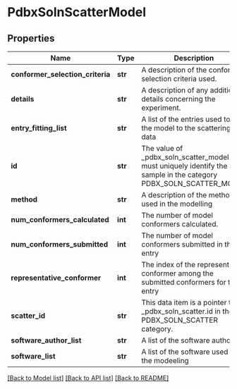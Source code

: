 # PdbxSolnScatterModel

## Properties
Name | Type | Description | Notes
------------ | ------------- | ------------- | -------------
**conformer_selection_criteria** | **str** | A description of the conformer selection criteria  used. | [optional] 
**details** | **str** | A description of any additional details concerning the experiment. | [optional] 
**entry_fitting_list** | **str** | A list of the entries used to fit the model  to the scattering data | [optional] 
**id** | **str** | The value of _pdbx_soln_scatter_model.id must  uniquely identify the sample in the category PDBX_SOLN_SCATTER_MODEL | 
**method** | **str** | A description of the methods used in the modelling | [optional] 
**num_conformers_calculated** | **int** | The number of model conformers calculated. | [optional] 
**num_conformers_submitted** | **int** | The number of model conformers submitted in the entry | [optional] 
**representative_conformer** | **int** | The index of the representative conformer among the submitted conformers for the entry | [optional] 
**scatter_id** | **str** | This data item is a pointer to  _pdbx_soln_scatter.id in the  PDBX_SOLN_SCATTER category. | 
**software_author_list** | **str** | A list of the software authors | [optional] 
**software_list** | **str** | A list of the software used in the modeeling | [optional] 

[[Back to Model list]](../README.md#documentation-for-models) [[Back to API list]](../README.md#documentation-for-api-endpoints) [[Back to README]](../README.md)

